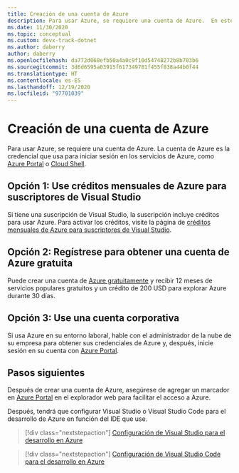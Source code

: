 ```yaml
---
title: Creación de una cuenta de Azure
description: Para usar Azure, se requiere una cuenta de Azure.  En este artículo se describen las tres formas más habituales de registrarse para obtener una cuenta de Azure.
ms.date: 11/30/2020
ms.topic: conceptual
ms.custom: devx-track-dotnet
ms.author: daberry
author: daberry
ms.openlocfilehash: da772d068efb50a4a0c9f10d54748272b8b703b6
ms.sourcegitcommit: 3d6d6595a03915f617349781f455f838a44b0f44
ms.translationtype: HT
ms.contentlocale: es-ES
ms.lasthandoff: 12/19/2020
ms.locfileid: "97701039"
---
```

# <a name="create-an-azure-account"></a>Creación de una cuenta de Azure

Para usar Azure, se requiere una cuenta de Azure.  La cuenta de Azure es la credencial que usa para iniciar sesión en los servicios de Azure, como [Azure Portal](https://portal.azure.com) o [Cloud Shell](https://shell.azure.com).

## <a name="option-1-use-monthly-azure-credits-for-visual-studio-subscribers"></a>Opción 1: Use créditos mensuales de Azure para suscriptores de Visual Studio

Si tiene una suscripción de Visual Studio, la suscripción incluye créditos para usar Azure.  Para activar los créditos, visite la página de [créditos mensuales de Azure para suscriptores de Visual Studio](https://azure.microsoft.com/pricing/member-offers/credit-for-visual-studio-subscribers/).

## <a name="option-2-sign-up-for-a-free-azure-account"></a>Opción 2: Regístrese para obtener una cuenta de Azure gratuita

Puede crear una cuenta de [Azure gratuitamente](https://azure.microsoft.com/free/dotnet/) y recibir 12 meses de servicios populares gratuitos y un crédito de 200 USD para explorar Azure durante 30 días.

## <a name="option-3-use-a-corporate-account"></a>Opción 3: Use una cuenta corporativa

Si usa Azure en su entorno laboral, hable con el administrador de la nube de su empresa para obtener sus credenciales de Azure y, después, inicie sesión en su cuenta con [Azure Portal](https://portal.azure.com).

## <a name="next-steps"></a>Pasos siguientes

Después de crear una cuenta de Azure, asegúrese de agregar un marcador en [Azure Portal](https://portal.azure.com) en el explorador web para facilitar el acceso a Azure.

Después, tendrá que configurar Visual Studio o Visual Studio Code para el desarrollo de Azure en función del IDE que use.

> [!div class="nextstepaction"]
> [Configuración de Visual Studio para el desarrollo en Azure](./configure-visual-studio.md)

> [!div class="nextstepaction"]
> [Configuración de Visual Studio Code para el desarrollo en Azure](./configure-vs-code.md)
